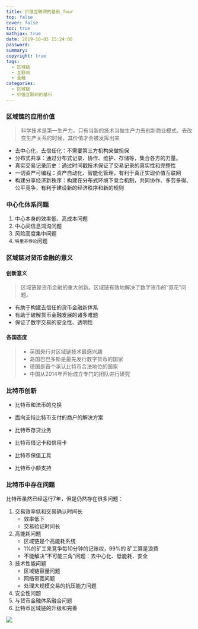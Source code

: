 ```yaml
---
title: 价值互联网的基石_four
top: false
cover: false
toc: true
mathjax: true
date: 2019-10-05 15:24:08
password:
summary:
copyright: true
tags:
  - 区域链
  - 互联网
  - 金融
categories:
  - 区域链
  - 价值互联网的基石
---
```


### 区域链的应用价值

> 科学技术是第一生产力。只有当新的技术当做生产力去创新商业模式、去改变生产关系的时候，其价值才会被发挥出来

- 去中心化，去信任化：不需要第三方机构来做担保
- 分布式共享：通过分布式记录、协作、维护、存储等，集合各方的力量。
- 真实交易记录历史：通过时间戳技术保证了交易记录的真实性和完整性
- 一切资产可编程：资产自动化、智能化管理，有利于真正实现价值互联网
- 构建分享经济新秩序：构建在分布式环境下竞合机制，共同协作、多劳多得、公平竞争，有利于建设新的经济秩序和新的规则

<!--MORE-->

### 中心化体系问题

1. 中心本身的效率低、高成本问题
2. 中心间信息鸿沟问题
3. 风险高度集中问题
4. `特里芬悖论`问题

### 区域链对货币金融的意义

#### 创新意义

> 区域链是货币金融的重大创新。区域链有效地解决了数字货币的“双花”问题。

- 有助于构建去信任的货币金融新体系
- 有助于破解货币金融发展的诸多难题
- 保证了数字交易的安全性、透明性

#### **各国态度**

> - 英国央行对区域链技术最感兴趣
> - 岛国巴巴多斯是最先发行数字货币的国家
> - 德国是首个承认比特币合法地位的国家
> - 中国从2014年开始成立专门的团队进行研究

### 比特币创新

- 比特币和法币的兑换

- 面向支持比特币支付的商户的解决方案

- 比特币存贷业务

- 比特币借记卡和信用卡

- 比特币保值工具

- 比特币小额支持

### 比特币中存在问题

比特币虽然已经运行7年，但是仍然存在很多问题：

1. 交易效率低和交易确认时间长
   - 效率低下
   - 交易验证时间长
2. 高能耗问题
   - 区域链是个高能耗系统
   - 1%的矿工来竞争每10分钟的记账权，99%的 矿工算是浪费
   - 不能解决“不可能三角”问题：去中心化、低能耗、安全
3. 技术性能问题
   - 区域链容量问题
   - 网络带宽问题
   - 处理大规模交易的抗压能力问题
4. 安全性问题
5. 与货币金融体系融合问题
6. 比特币区域链的升级和完善

![](https://s2.ax1x.com/2019/10/05/uyCMfU.png)